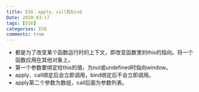 ```yaml
---
title: ES6：apply、call和bind
Date: 2020-03-17
tags: [ES6]
categories: ES6
comments: true
---
```


- 都是为了改变某个函数运行时的上下文，即改变函数里的this的指向。将一个函数应用在其他对象上。
- 第一个参数要绑定给this的值，为nul或undefined时指向window。
- apply、call绑定后会立即调用，bind绑定后不会立即调用。
- apply第二个参数为数组，call后面为参数列表。